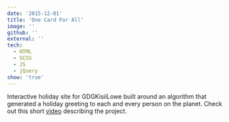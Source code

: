 ```yaml
---
date: '2015-12-01'
title: 'One Card For All'
image: ''
github: ''
external: ''
tech:
  - HTML
  - SCSS
  - JS
  - jQuery
show: 'true'
---
```


Interactive holiday site for GDGKisiiLowe built around an algorithm that generated a holiday greeting to each and every person on the planet. Check out this short [video](https://us.mullenlowe.com/work/one-card-for-all/) describing the project.
